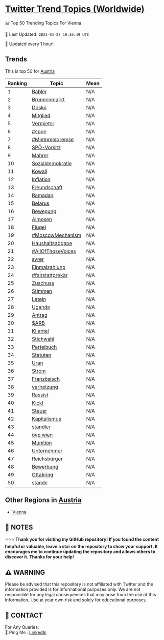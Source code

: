 [Twitter Trend Topics (Worldwide)](https://github.com/ErcinDedeoglu/Twitter-Trend-Topics)
==========


📊 Top 50 Trending Topics For Vienna

📆 Last Updated: `2023-03-23 19:16:49 UTC`

🔧 Updated every 1 hour!


## Trends

This is top 50 for [Austria](</Austria>)

| Ranking | Topic | Mean |
| ------- | ------------ | ------------ |
| 1 | [Babler](http://twitter.com/search?q=Babler) | N/A |
| 2 | [Brunnenmarkt](http://twitter.com/search?q=Brunnenmarkt) | N/A |
| 3 | [Dosko](http://twitter.com/search?q=Dosko) | N/A |
| 4 | [Mitglied](http://twitter.com/search?q=Mitglied) | N/A |
| 5 | [Vermieter](http://twitter.com/search?q=Vermieter) | N/A |
| 6 | [#spoe](http://twitter.com/search?q=%23spoe) | N/A |
| 7 | [#Mietpreisbremse](http://twitter.com/search?q=%23Mietpreisbremse) | N/A |
| 8 | [SPÖ-Vorsitz](http://twitter.com/search?q=SP%c3%96-Vorsitz) | N/A |
| 9 | [Mahrer](http://twitter.com/search?q=Mahrer) | N/A |
| 10 | [Sozialdemokratie](http://twitter.com/search?q=Sozialdemokratie) | N/A |
| 11 | [Kowall](http://twitter.com/search?q=Kowall) | N/A |
| 12 | [Inflation](http://twitter.com/search?q=Inflation) | N/A |
| 13 | [Freundschaft](http://twitter.com/search?q=Freundschaft) | N/A |
| 14 | [Ramadan](http://twitter.com/search?q=Ramadan) | N/A |
| 15 | [Belarus](http://twitter.com/search?q=Belarus) | N/A |
| 16 | [Bewegung](http://twitter.com/search?q=Bewegung) | N/A |
| 17 | [Almosen](http://twitter.com/search?q=Almosen) | N/A |
| 18 | [Flügel](http://twitter.com/search?q=Fl%c3%bcgel) | N/A |
| 19 | [#MoscowMechanism](http://twitter.com/search?q=%23MoscowMechanism) | N/A |
| 20 | [Haushaltsabgabe](http://twitter.com/search?q=Haushaltsabgabe) | N/A |
| 21 | [#AllOfThoseVoices](http://twitter.com/search?q=%23AllOfThoseVoices) | N/A |
| 22 | [syrer](http://twitter.com/search?q=syrer) | N/A |
| 23 | [Einmalzahlung](http://twitter.com/search?q=Einmalzahlung) | N/A |
| 24 | [#fairstattprekär](http://twitter.com/search?q=%23fairstattprek%c3%a4r) | N/A |
| 25 | [Zuschuss](http://twitter.com/search?q=Zuschuss) | N/A |
| 26 | [Stimmen](http://twitter.com/search?q=Stimmen) | N/A |
| 27 | [Latein](http://twitter.com/search?q=Latein) | N/A |
| 28 | [Uganda](http://twitter.com/search?q=Uganda) | N/A |
| 29 | [Antrag](http://twitter.com/search?q=Antrag) | N/A |
| 30 | [$ARB](http://twitter.com/search?q=%24ARB) | N/A |
| 31 | [Klientel](http://twitter.com/search?q=Klientel) | N/A |
| 32 | [Stichwahl](http://twitter.com/search?q=Stichwahl) | N/A |
| 33 | [Parteibuch](http://twitter.com/search?q=Parteibuch) | N/A |
| 34 | [Statuten](http://twitter.com/search?q=Statuten) | N/A |
| 35 | [Uran](http://twitter.com/search?q=Uran) | N/A |
| 36 | [Strom](http://twitter.com/search?q=Strom) | N/A |
| 37 | [Französisch](http://twitter.com/search?q=Franz%c3%b6sisch) | N/A |
| 38 | [verhetzung](http://twitter.com/search?q=verhetzung) | N/A |
| 39 | [Rassist](http://twitter.com/search?q=Rassist) | N/A |
| 40 | [Kickl](http://twitter.com/search?q=Kickl) | N/A |
| 41 | [Steuer](http://twitter.com/search?q=Steuer) | N/A |
| 42 | [Kapitalismus](http://twitter.com/search?q=Kapitalismus) | N/A |
| 43 | [standler](http://twitter.com/search?q=standler) | N/A |
| 44 | [övp wien](http://twitter.com/search?q=%c3%b6vp+wien) | N/A |
| 45 | [Munition](http://twitter.com/search?q=Munition) | N/A |
| 46 | [Unternehmer](http://twitter.com/search?q=Unternehmer) | N/A |
| 47 | [Reichsbürger](http://twitter.com/search?q=Reichsb%c3%bcrger) | N/A |
| 48 | [Bewerbung](http://twitter.com/search?q=Bewerbung) | N/A |
| 49 | [Ottakring](http://twitter.com/search?q=Ottakring) | N/A |
| 50 | [stände](http://twitter.com/search?q=st%c3%a4nde) | N/A |



## Other Regions in [Austria](</Austria>)

* [Vienna](</Austria/Vienna.md>)



## 📝 NOTES

⭐⭐⭐ **Thank you for visiting my GitHub repository! If you found the content helpful or valuable, leave a star on the repository to show your support. It encourages me to continue updating the repository and allows others to discover it. Thanks for your help!**


## ⚠️ WARNING

Please be advised that this repository is not affiliated with Twitter and the information provided is for informational purposes only. We are not responsible for any legal consequences that may arise from the use of this information. Use at your own risk and solely for educational purposes.


## 📨 CONTACT

 For Any Queries:  
            🏓 Ping Me : [LinkedIn](https://www.linkedin.com/in/ercindedeoglu/)
